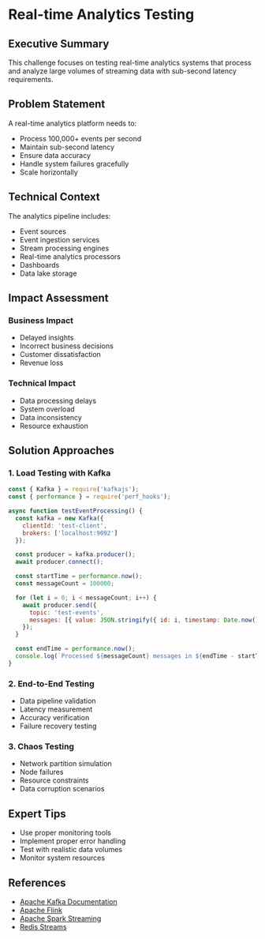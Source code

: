 # Real-time Analytics Testing

<ChallengeDifficulty :rating="4" />
<TimeEstimate time="2-3 days" />

## Executive Summary
This challenge focuses on testing real-time analytics systems that process and analyze large volumes of streaming data with sub-second latency requirements.

## Problem Statement
A real-time analytics platform needs to:
- Process 100,000+ events per second
- Maintain sub-second latency
- Ensure data accuracy
- Handle system failures gracefully
- Scale horizontally

## Technical Context
The analytics pipeline includes:
- Event sources
- Event ingestion services
- Stream processing engines
- Real-time analytics processors
- Dashboards
- Data lake storage

## Impact Assessment
### Business Impact
- Delayed insights
- Incorrect business decisions
- Customer dissatisfaction
- Revenue loss

### Technical Impact
- Data processing delays
- System overload
- Data inconsistency
- Resource exhaustion

## Solution Approaches

### 1. Load Testing with Kafka
```javascript
const { Kafka } = require('kafkajs');
const { performance } = require('perf_hooks');

async function testEventProcessing() {
  const kafka = new Kafka({
    clientId: 'test-client',
    brokers: ['localhost:9092']
  });

  const producer = kafka.producer();
  await producer.connect();

  const startTime = performance.now();
  const messageCount = 100000;

  for (let i = 0; i < messageCount; i++) {
    await producer.send({
      topic: 'test-events',
      messages: [{ value: JSON.stringify({ id: i, timestamp: Date.now() }) }]
    });
  }

  const endTime = performance.now();
  console.log(`Processed ${messageCount} messages in ${endTime - startTime}ms`);
}
```

### 2. End-to-End Testing
- Data pipeline validation
- Latency measurement
- Accuracy verification
- Failure recovery testing

### 3. Chaos Testing
- Network partition simulation
- Node failures
- Resource constraints
- Data corruption scenarios

## Expert Tips
- Use proper monitoring tools
- Implement proper error handling
- Test with realistic data volumes
- Monitor system resources

## References
- [Apache Kafka Documentation](https://kafka.apache.org/documentation/)
- [Apache Flink](https://flink.apache.org/)
- [Apache Spark Streaming](https://spark.apache.org/streaming/)
- [Redis Streams](https://redis.io/docs/data-types/streams/)